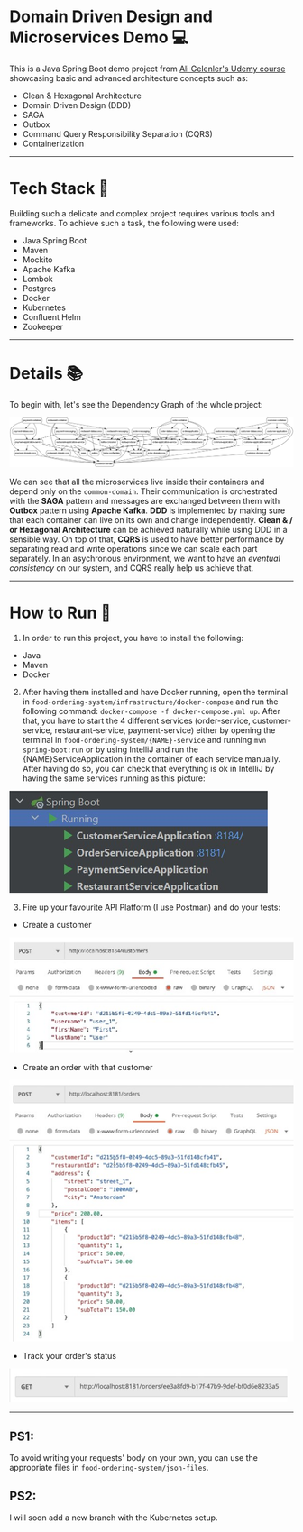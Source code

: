 # Domain Driven Design and Microservices Demo :computer:
This is a Java Spring Boot demo project from [Ali Gelenler's Udemy course](https://www.udemy.com/course/microservices-clean-architecture-ddd-saga-outbox-kafka-kubernetes) showcasing basic and advanced architecture concepts such as:
- Clean &amp; Hexagonal Architecture
- Domain Driven Design (DDD)
- SAGA
- Outbox
- Command Query Responsibility Separation (CQRS)
- Containerization

---

# Tech Stack :rocket:
Building such a delicate and complex project requires various tools and frameworks. To achieve such a task, the following were used:
- Java Spring Boot
- Maven
- Mockito
- Apache Kafka
- Lombok
- Postgres
- Docker
- Kubernetes
- Confluent Helm
- Zookeeper

---

# Details :books:
To begin with, let's see the Dependency Graph of the whole project:

![dependency-graph](./images/dependancy-graph.png)

We can see that all the microservices live inside their containers and depend only on the `common-domain`. Their communication is orchestrated with the **SAGA** pattern
and messages are exchanged between them with **Outbox** pattern using **Apache Kafka**. **DDD** is implemented by making sure that each container can live on its own and
change independently. **Clean &amp; / or Hexagonal Architecture** can be achieved naturally while using DDD in a sensible way. On top of that, **CQRS** is used to have
better performance by separating read and write operations since we can scale each part separately. In an asychronous environment, we want to have an *eventual consistency*
on our system, and CQRS really help us achieve that.

---

# How to Run :runner:
1) In order to run this project, you have to install the following:
- Java
- Maven
- Docker

2) After having them installed and have Docker running, open the terminal in `food-ordering-system/infrastructure/docker-compose` and run the following command:
   `` docker-compose -f docker-compose.yml up ``. After that, you have to start the 4 different services (order-service, customer-service, restaurant-service,
   payment-service) either by opening the terminal in `food-ordering-system/{NAME}-service` and running `mvn spring-boot:run` or by using IntelliJ and run the
   {NAME}ServiceApplication in the container of each service manually. After having do so, you can check that everything is ok in IntelliJ by having the same
   services running as this picture:

![application_running](./images/run_project.jpg)

3) Fire up your favourite API Platform (I use Postman) and do your tests:

- Create a customer

![customersPost](./images/create-customer.jpg)

- Create an order with that customer

![orderPost](./images/create-order.jpg)

- Track your order's status

![orderGet](./images/track-order.jpg)

---

## PS1:
To avoid writing your requests' body on your own, you can use the appropriate files in `food-ordering-system/json-files`.

## PS2:
I will soon add a new branch with the Kubernetes setup.

